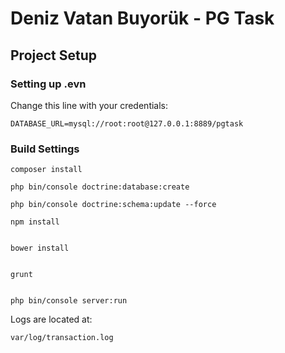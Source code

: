 # Deniz Vatan Buyorük - PG Task

## Project Setup

### Setting up .evn

Change this line with your credentials:

``` DATABASE_URL=mysql://root:root@127.0.0.1:8889/pgtask ```


### Build Settings

```command
composer install
```

```command
php bin/console doctrine:database:create
```

```command
php bin/console doctrine:schema:update --force
```

```command
npm install
```

```command

bower install
```

```command

grunt
```

```command

php bin/console server:run
```

Logs are located at:

``` var/log/transaction.log ```
